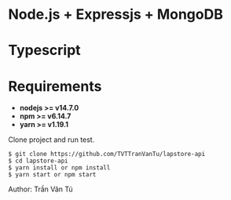 # Node.js + Expressjs + MongoDB

# Typescript

# Requirements

- **nodejs >= v14.7.0**
- **npm >= v6.14.7**
- **yarn >= v1.19.1**

Clone project and run test.

```
$ git clone https://github.com/TVTTranVanTu/lapstore-api
$ cd lapstore-api
$ yarn install or npm install
$ yarn start or npm start
```

Author: Trần Văn Tú
